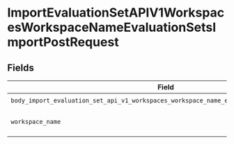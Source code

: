 # ImportEvaluationSetAPIV1WorkspacesWorkspaceNameEvaluationSetsImportPostRequest


## Fields

| Field                                                                                                                                                                                                  | Type                                                                                                                                                                                                   | Required                                                                                                                                                                                               | Description                                                                                                                                                                                            |
| ------------------------------------------------------------------------------------------------------------------------------------------------------------------------------------------------------ | ------------------------------------------------------------------------------------------------------------------------------------------------------------------------------------------------------ | ------------------------------------------------------------------------------------------------------------------------------------------------------------------------------------------------------ | ------------------------------------------------------------------------------------------------------------------------------------------------------------------------------------------------------ |
| `body_import_evaluation_set_api_v1_workspaces_workspace_name_evaluation_sets_import_post`                                                                                                              | [Optional[shared.BodyImportEvaluationSetAPIV1WorkspacesWorkspaceNameEvaluationSetsImportPost]](undefined/models/shared/bodyimportevaluationsetapiv1workspacesworkspacenameevaluationsetsimportpost.md) | :heavy_check_mark:                                                                                                                                                                                     | N/A                                                                                                                                                                                                    |
| `workspace_name`                                                                                                                                                                                       | *Optional[str]*                                                                                                                                                                                        | :heavy_check_mark:                                                                                                                                                                                     | Type the name of the workspace.                                                                                                                                                                        |